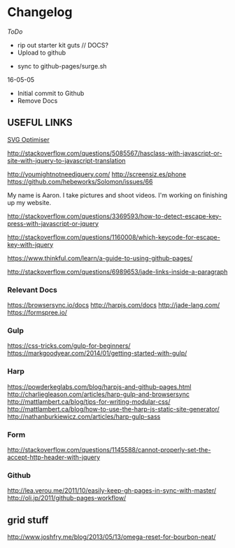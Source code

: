 # Changelog

*ToDo*
+ rip out starter kit guts // DOCS?
+ Upload to github
- sync to github-pages/surge.sh

16-05-05
- Initial commit to Github
- Remove Docs


## USEFUL LINKS
[SVG Optimiser][0]

[0]: http://petercollingridge.appspot.com/svg-optimiser

http://stackoverflow.com/questions/5085567/hasclass-with-javascript-or-site-with-jquery-to-javascript-translation

http://youmightnotneedjquery.com/
http://screensiz.es/phone
https://github.com/hebeworks/Solomon/issues/66

My name is Aaron. I take pictures and shoot videos. I'm working on finishing up my website.

http://stackoverflow.com/questions/3369593/how-to-detect-escape-key-press-with-javascript-or-jquery

http://stackoverflow.com/questions/1160008/which-keycode-for-escape-key-with-jquery

https://www.thinkful.com/learn/a-guide-to-using-github-pages/

http://stackoverflow.com/questions/6989653/jade-links-inside-a-paragraph

### Relevant Docs
https://browsersync.io/docs
http://harpjs.com/docs
http://jade-lang.com/
https://formspree.io/

### Gulp
https://css-tricks.com/gulp-for-beginners/
https://markgoodyear.com/2014/01/getting-started-with-gulp/

### Harp
https://powderkeglabs.com/blog/harpjs-and-github-pages.html
http://charliegleason.com/articles/harp-gulp-and-browsersync
http://mattlambert.ca/blog/tips-for-writing-modular-css/
http://mattlambert.ca/blog/how-to-use-the-harp-js-static-site-generator/
http://nathanburkiewicz.com/articles/harp-gulp-sass

### Form
http://stackoverflow.com/questions/1145588/cannot-properly-set-the-accept-http-header-with-jquery

### Github
http://lea.verou.me/2011/10/easily-keep-gh-pages-in-sync-with-master/
http://oli.jp/2011/github-pages-workflow/

## grid stuff
http://www.joshfry.me/blog/2013/05/13/omega-reset-for-bourbon-neat/